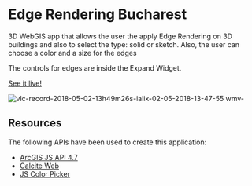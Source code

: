 # Edge Rendering Bucharest

3D WebGIS app that allows the user the apply Edge Rendering on 3D buildings and also to select the type: solid or sketch. 
Also, the user can choose a color and a size for the edges

The controls for edges are inside the Expand Widget.

[See it live!](https://ialixandroae.github.io/bucharestEdgeRendering/)

![vlc-record-2018-05-02-13h49m26s-ialix-02-05-2018-13-47-55 wmv-](https://user-images.githubusercontent.com/18401030/39519663-594b6c88-4e10-11e8-92f8-d778fc8bc74f.gif)

## Resources

The following APIs have been used to create this application:
* <a target="blank" href="https://developers.arcgis.com/javascript/">ArcGIS JS API 4.7</a>
* <a target="blank" href="http://esri.github.io/calcite-web/">Calcite Web</a>
* <a target="blank" href="http://jscolor.com/">JS Color Picker</a>
